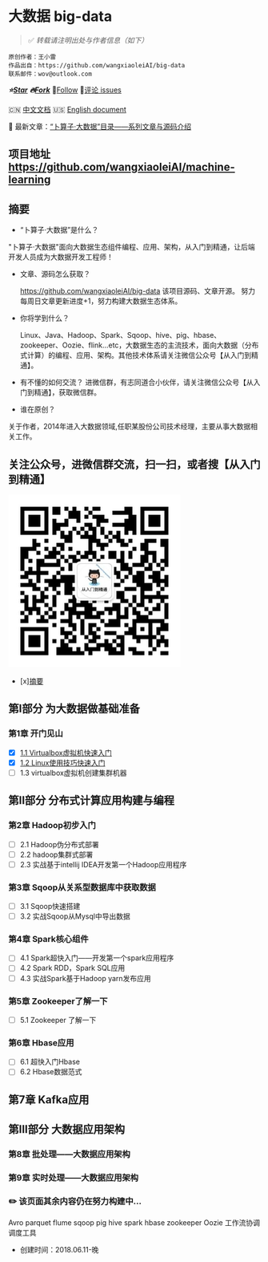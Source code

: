 # 大数据 big-data

> :white_check_mark:  *转载请注明出处与作者信息（如下）*
```
原创作者：王小雷
作品出自：https://github.com/wangxiaoleiAI/big-data
联系邮件：wov@outlook.com
```

 ***:star:[Star](https://github.com/wangxiaoleiAI/big-data.git)***
 ***:fire:[Fork](https://github.com/wangxiaoleiAI/big-data.git)*** :rocket:[Follow](https://github.com/wangxiaoleiAI)
 :speech_balloon:[评论 issues](https://github.com/wangxiaoleiAI/big-data/issues)

:cn: [中文文档]() :us: [English document](./docs/README-en.md)

:tada:  最新文章：[“卜算子·大数据”目录——系列文章与源码介绍](#摘要)

## 项目地址 https://github.com/wangxiaoleiAI/machine-learning

## 摘要
- “卜算子·大数据”是什么？

 "卜算子·大数据"面向大数据生态组件编程、应用、架构，从入门到精通，让后端开发人员成为大数据开发工程师！

- 文章、源码怎么获取？

  https://github.com/wangxiaoleiAI/big-data 该项目源码、文章开源。
努力每周日文章更新进度+1，努力构建大数据生态体系。

- 你将学到什么？

  Linux、Java、Hadoop、Spark、Sqoop、hive、pig、hbase、zookeeper、Oozie、flink...etc，大数据生态的主流技术，面向大数据（分布式计算）的编程、应用、架构。其他技术体系请关注微信公众号【从入门到精通】。
- 有不懂的如何交流？
  进微信群，有志同道合小伙伴，请关注微信公众号【从入门到精通】，获取微信群。
- 谁在原创？

关于作者，2014年进入大数据领域,任职某股份公司技术经理，主要从事大数据相关工作。

## 关注公众号，进微信群交流，扫一扫，或者搜【从入门到精通】

![](./article/image/user/share/qrcode_for_gh_6932763778ef_344.jpg)


- [x][摘要](#摘要)

## 第I部分 为大数据做基础准备
### 第1章 开门见山
- [x] [1.1 Virtualbox虚拟机快速入门](./article/chapter1/1.virtualbox-quick-start.md)
- [x] [1.2 Linux使用技巧快速入门](article/chapter1/2.linux-quick-start.md)
- [ ] 1.3 virtualbox虚拟机创建集群机器

## 第II部分 分布式计算应用构建与编程
### 第2章 Hadoop初步入门
- [ ] 2.1 Hadoop伪分布式部署
- [ ] 2.2 hadoop集群式部署
- [ ] 2.3 实战基于intellij IDEA开发第一个Hadoop应用程序

### 第3章 Sqoop从关系型数据库中获取数据
- [ ] 3.1 Sqoop快速搭建
- [ ] 3.2 实战Sqoop从Mysql中导出数据

### 第4章 Spark核心组件
- [ ] 4.1 Spark超快入门——开发第一个spark应用程序
- [ ] 4.2 Spark RDD，Spark SQL应用
- [ ] 4.3 实战Spark基于Hadoop yarn发布应用

### 第5章 Zookeeper了解一下
- [ ] 5.1 Zookeeper 了解一下

### 第6章 Hbase应用
- [ ] 6.1 超快入门Hbase
- [ ] 6.2 Hbase数据范式

## 第7章 Kafka应用

## 第III部分 大数据应用架构
### 第8章 批处理——大数据应用架构

### 第9章 实时处理——大数据应用架构
### :pencil2: 该页面其余内容仍在努力构建中...
Avro
parquet
flume
sqoop
pig
hive
spark
hbase
zookeeper
Oozie 工作流协调调度工具


- 创建时间：2018.06.11-晚
